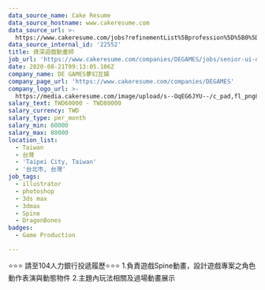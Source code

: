 ```yaml
---
data_source_name: Cake Resume
data_source_hostname: www.cakeresume.com
data_source_url: >-
  https://www.cakeresume.com/jobs?refinementList%5Bprofession%5D%5B0%5D=game-production&range%5Bsalary_range%5D%5Bmin%5D=1000000
data_source_internal_id: '22552'
title: 資深遊戲動畫師
job_url: 'https://www.cakeresume.com/companies/DEGAMES/jobs/senior-ui-designer-7cca90'
date: 2020-08-21T09:13:05.106Z
company_name: DE GAMES夢幻互娛
company_page_url: 'https://www.cakeresume.com/companies/DEGAMES'
company_logo_url: >-
  https://media.cakeresume.com/image/upload/s--OqEG6JYU--/c_pad,fl_png8,h_200,w_200/v1652778525/sn4tgvofpnpmez769sad.png
salary_text: TWD60000 - TWD80000
salary_currency: TWD
salary_type: per_month
salary_min: 60000
salary_max: 80000
location_list:
  - Taiwan
  - 台灣
  - 'Taipei City, Taiwan'
  - '台北市, 台灣'
job_tags:
  - illustrator
  - photoshop
  - 3ds max
  - 3dmax
  - Spine
  - DragonBones
badges:
  - Game Production

---
```


⭐️⭐️⭐️ 請至104人力銀行投遞履歷⭐️⭐️⭐️ 1.負責遊戲Spine動畫，設計遊戲專案之角色動作表演與動態物件 2.主題內玩法相關及過場動畫展示